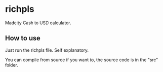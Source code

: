 # richpls
Madcity Cash to USD calculator.

## How to use

Just run the richpls file. Self explanatory.

You can compile from source if you want to, the source code is in the "src" folder.
